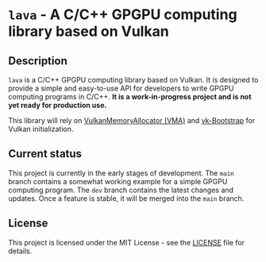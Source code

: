 # `lava` - A C/C++ GPGPU computing library based on Vulkan

<!-- add image -->
<!-- ![lava](./icons/lava.png) -->

## Description

`lava` is a C/C++ GPGPU computing library based on Vulkan. It is designed to provide a simple and easy-to-use API for developers to write GPGPU computing programs in C/C++. **It is a work-in-progress project and is not yet ready for production use.**

This library will rely on [VulkanMemoryAllocator (VMA)](https://github.com/GPUOpen-LibrariesAndSDKs/VulkanMemoryAllocator) and [vk-Bootstrap](https://github.com/charles-lunarg/vk-bootstrap) for Vulkan initialization.

## Current status

This project is currently in the early stages of development. The `main` branch contains a somewhat working example for a simple GPGPU computing program. The `dev` branch contains the latest changes and updates. Once a feature is stable, it will be merged into the `main` branch.

## License

This project is licensed under the MIT License - see the [LICENSE](./LICENSE.txt) file for details.